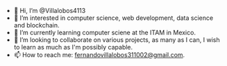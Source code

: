 - 👋 Hi, I’m @Villalobos4113
- 👀 I’m interested in computer science, web development, data science and blockchain.
- 🌱 I’m currently learning computer sciene at the ITAM in Mexico.
- 💞️ I’m looking to collaborate on various projects, as many as I can, I wish to learn as much as I'm possibly capable.
- 📫 How to reach me: fernandovillalobos311002@gmail.com.

<!---
Villalobos4113/Villalobos4113 is a ✨ special ✨ repository because its `README.md` (this file) appears on your GitHub profile.
You can click the Preview link to take a look at your changes.
--->
